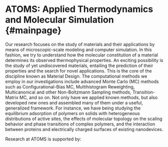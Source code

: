 ATOMS: Applied Thermodynamics and Molecular Simulation {#mainpage}
======================================================

Our research focuses on the study of materials and their applications by means of microscopic-scale modeling and computer simulation. In this fashion, we try to understand how the molecular constitution of a material determines its observed thermophysical properties. An exciting possibility is the study of yet undiscovered materials, entailing the prediction of their properties and the search for novel applications. This is the core of the discipline known as Material Design. The computational methods we employ in our investigations include advanced Monte Carlo (MC) methods such as Configurational-Bias MC, Multihistogram Reweighting, Multicanonical and other Non-Boltzmann Sampling methods, Transition-Matrix MC, and so on. Not only have we applied known methods, but also developed new ones and assembled many of them under a useful, generalized framework. For instance, we have being studying the equilibrium adsorption of polymers on solids with heterogeneous distributions of active sites, the effects of molecular topology on the scaling behavior and phase transitions of complex polymers, and the interaction between proteins and electrically charged surfaces of existing nanodevices.

Research at ATOMS is supported by:
